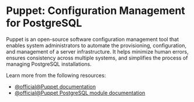 # Puppet: Configuration Management for PostgreSQL

Puppet is an open-source software configuration management tool that enables system administrators to automate the provisioning, configuration, and management of a server infrastructure. It helps minimize human errors, ensures consistency across multiple systems, and simplifies the process of managing PostgreSQL installations.

Learn more from the following resources:

- [@official@Puppet documentation](https://puppet.com/docs/puppet/latest/index.html)
- [@official@Puppet PostgreSQL module documentation](https://forge.puppet.com/modules/puppetlabs/postgresql/)